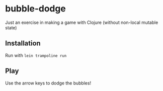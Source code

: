 # bubble-dodge

Just an exercise in making a game with Clojure (without non-local mutable state)

## Installation

Run with `lein trampoline run`

## Play

Use the arrow keys to dodge the bubbles!
